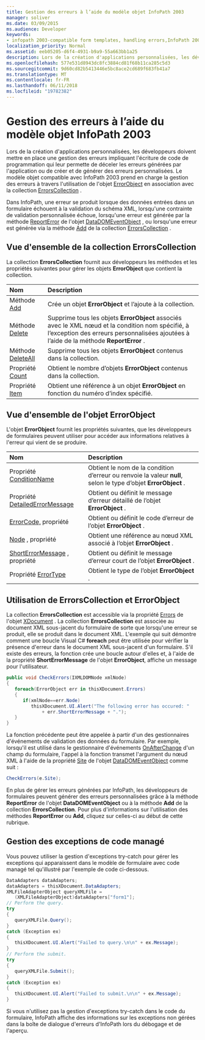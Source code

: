 ```yaml
---
title: Gestion des erreurs à l’aide du modèle objet InfoPath 2003
manager: soliver
ms.date: 03/09/2015
ms.audience: Developer
keywords:
- infopath 2003-compatible form templates, handling errors,InfoPath 2003-compatible form templates, error handling,form templates [InfoPath 2007], error handling,error handling [InfoPath 2007], InfoPath 2003-compatible form templates
localization_priority: Normal
ms.assetid: eeb05205-d6f4-4931-b9a9-55a663bb1a25
description: Lors de la création d'applications personnalisées, les développeurs doivent mettre en place une gestion des erreurs impliquant l'écriture de code de programmation qui leur permette de déceler les erreurs générées par l'application ou de créer et de générer des erreurs personnalisées. Le modèle objet compatible avec InfoPath 2003 prend en charge la gestion des erreurs à travers l'utilisation de l'objet ErrorObject en association avec la collection ErrorsCollection .
ms.openlocfilehash: 577e531d8943dc8fc3884cd81f68b11ca285c5d3
ms.sourcegitcommit: 9d60cd82b5413446e5bc8ace2cd689f683fb41a7
ms.translationtype: MT
ms.contentlocale: fr-FR
ms.lasthandoff: 06/11/2018
ms.locfileid: "19782382"
---
```

# <a name="handle-errors-using-the-infopath-2003-object-model"></a>Gestion des erreurs à l’aide du modèle objet InfoPath 2003

Lors de la création d'applications personnalisées, les développeurs doivent mettre en place une gestion des erreurs impliquant l'écriture de code de programmation qui leur permette de déceler les erreurs générées par l'application ou de créer et de générer des erreurs personnalisées. Le modèle objet compatible avec InfoPath 2003 prend en charge la gestion des erreurs à travers l'utilisation de l'objet [ErrorObject](https://msdn.microsoft.com/library/Microsoft.Office.Interop.InfoPath.SemiTrust.ErrorObject.aspx) en association avec la collection [ErrorsCollection](https://msdn.microsoft.com/library/Microsoft.Office.Interop.InfoPath.SemiTrust.ErrorsCollection.aspx) . 
  
Dans InfoPath, une erreur se produit lorsque des données entrées dans un formulaire échouent à la validation du schéma XML, lorsqu'une contrainte de validation personnalisée échoue, lorsqu'une erreur est générée par la méthode [ReportError](https://msdn.microsoft.com/library/Microsoft.Office.Interop.InfoPath.SemiTrust.DataDOMEvent.ReportError.aspx) de l'objet [DataDOMEventObject](https://msdn.microsoft.com/library/Microsoft.Office.Interop.InfoPath.SemiTrust.DataDOMEventObject.aspx) , ou lorsqu'une erreur est générée via la méthode [Add](https://msdn.microsoft.com/library/Microsoft.Office.Interop.InfoPath.SemiTrust.Errors.Add.aspx) de la collection [ErrorsCollection](https://msdn.microsoft.com/library/Microsoft.Office.Interop.InfoPath.SemiTrust.ErrorsCollection.aspx) . 
  
## <a name="overview-of-the-errorscollection-collection"></a>Vue d'ensemble de la collection ErrorsCollection

La collection **ErrorsCollection** fournit aux développeurs les méthodes et les propriétés suivantes pour gérer les objets **ErrorObject** que contient la collection. 
  
|**Nom**|**Description**|
|:-----|:-----|
|Méthode [Add](https://msdn.microsoft.com/library/Microsoft.Office.Interop.InfoPath.SemiTrust.Errors.Add.aspx)  <br/> |Crée un objet **ErrorObject** et l’ajoute à la collection.  <br/> |
|Méthode [Delete](https://msdn.microsoft.com/library/Microsoft.Office.Interop.InfoPath.SemiTrust.Errors.Delete.aspx)  <br/> |Supprime tous les objets **ErrorObject** associés avec le XML nœud et la condition nom spécifié, à l’exception des erreurs personnalisées ajoutées à l’aide de la méthode **ReportError** .  <br/> |
|Méthode [DeleteAll](https://msdn.microsoft.com/library/Microsoft.Office.Interop.InfoPath.SemiTrust.Errors.DeleteAll.aspx)  <br/> |Supprime tous les objets **ErrorObject** contenus dans la collection.  <br/> |
|Propriété [Count](https://msdn.microsoft.com/library/Microsoft.Office.Interop.InfoPath.SemiTrust.Errors.Count.aspx)  <br/> |Obtient le nombre d’objets **ErrorObject** contenus dans la collection.  <br/> |
|Propriété [Item](https://msdn.microsoft.com/library/Microsoft.Office.Interop.InfoPath.SemiTrust.Errors.Item.aspx)  <br/> |Obtient une référence à un objet **ErrorObject** en fonction du numéro d’index spécifié.  <br/> |
   
## <a name="overview-of-the-errorobject-object"></a>Vue d'ensemble de l'objet ErrorObject

L'objet **ErrorObject** fournit les propriétés suivantes, que les développeurs de formulaires peuvent utiliser pour accéder aux informations relatives à l'erreur qui vient de se produire. 
  
|**Nom**|**Description**|
|:-----|:-----|
|Propriété [ConditionName](https://msdn.microsoft.com/library/Microsoft.Office.Interop.InfoPath.SemiTrust.Error.ConditionName.aspx)  <br/> |Obtient le nom de la condition d’erreur ou renvoie la valeur **null**, selon le type d’objet **ErrorObject** .  <br/> |
|Propriété [DetailedErrorMessage](https://msdn.microsoft.com/library/Microsoft.Office.Interop.InfoPath.SemiTrust.Error.DetailedErrorMessage.aspx)  <br/> |Obtient ou définit le message d’erreur détaillé de l’objet **ErrorObject** .  <br/> |
|[ErrorCode,](https://msdn.microsoft.com/library/Microsoft.Office.Interop.InfoPath.SemiTrust.Error.ErrorCode.aspx) propriété  <br/> |Obtient ou définit le code d’erreur de l’objet **ErrorObject** .  <br/> |
|[Node](https://msdn.microsoft.com/library/Microsoft.Office.Interop.InfoPath.SemiTrust.Error.Node.aspx) , propriété  <br/> |Obtient une référence au nœud XML associé à l’objet **ErrorObject** .  <br/> |
|[ShortErrorMessage](https://msdn.microsoft.com/library/Microsoft.Office.Interop.InfoPath.SemiTrust.Error.ShortErrorMessage.aspx) , propriété  <br/> |Obtient ou définit le message d’erreur court de l’objet **ErrorObject** .  <br/> |
|Propriété [ErrorType](https://msdn.microsoft.com/library/Microsoft.Office.Interop.InfoPath.SemiTrust.Error.ErrorType.aspx)  <br/> |Obtient le type de l’objet **ErrorObject** .  <br/> |
   
## <a name="using-the-errorscollection-and-errorobject"></a>Utilisation de ErrorsCollection et ErrorObject

La collection **ErrorsCollection** est accessible via la propriété [Errors](https://msdn.microsoft.com/library/Microsoft.Office.Interop.InfoPath.SemiTrust._XDocument.Errors.aspx) de l'objet [XDocument](https://msdn.microsoft.com/library/Microsoft.Office.Interop.InfoPath.SemiTrust.XDocument.aspx) . La collection **ErrorsCollection** est associée au document XML sous-jacent du formulaire de sorte que lorsqu'une erreur se produit, elle se produit dans le document XML. L'exemple qui suit démontre comment une boucle Visual C# **foreach** peut être utilisée pour vérifier la présence d'erreur dans le document XML sous-jacent d'un formulaire. S'il existe des erreurs, la fonction crée une boucle autour d'elles et, à l'aide de la propriété **ShortErrorMessage** de l'objet **ErrorObject**, affiche un message pour l'utilisateur. 
  
```cs
public void CheckErrors(IXMLDOMNode xmlNode)
{
   foreach(ErrorObject err in thisXDocument.Errors)
   {
      if(xmlNode==err.Node)
         thisXDocument.UI.Alert("The following error has occured: "
             + err.ShortErrorMessage + ".");
   }
}
```

La fonction précédente peut être appelée à partir d'un des gestionnaires d'événements de validation des données du formulaire. Par exemple, lorsqu'il est utilisé dans le gestionnaire d'événements [OnAfterChange](https://msdn.microsoft.com/library/Microsoft.Office.Interop.InfoPath.SemiTrust._DataDOMEventSink_Event.OnAfterChange.aspx) d'un champ du formulaire, l'appel à la fonction transmet l'argument du nœud XML à l'aide de la propriété [Site](https://msdn.microsoft.com/library/Microsoft.Office.Interop.InfoPath.SemiTrust.DataDOMEvent.Site.aspx) de l'objet [DataDOMEventObject](https://msdn.microsoft.com/library/Microsoft.Office.Interop.InfoPath.SemiTrust.DataDOMEventObject.aspx) comme suit : 
  
```cs
CheckErrors(e.Site);
```

En plus de gérer les erreurs générées par InfoPath, les développeurs de formulaires peuvent générer des erreurs personnalisées grâce à la méthode **ReportError** de l'objet **DataDOMEventObject** ou à la méthode **Add** de la collection **ErrorsCollection**. Pour plus d'informations sur l'utilisation des méthodes **ReportError** ou **Add**, cliquez sur celles-ci au début de cette rubrique. 
  
## <a name="handling-managed-code-exceptions"></a>Gestion des exceptions de code managé

Vous pouvez utiliser la gestion d'exceptions try-catch pour gérer les exceptions qui apparaissent dans le modèle de formulaire avec code managé tel qu'illustré par l'exemple de code ci-dessous.
  
```cs
DataAdapters dataAdapters;
dataAdapters = thisXDocument.DataAdapters; 
XMLFileAdapterObject queryXMLFile = 
   (XMLFileAdapterObject)dataAdapters["form1"];
// Perform the query.
try
{
   queryXMLFile.Query();
}
catch (Exception ex)
{
   thisXDocument.UI.Alert("Failed to query.\n\n" + ex.Message);
}
// Perform the submit.
try
{
   queryXMLFile.Submit();
}
catch (Exception ex)
{
   thisXDocument.UI.Alert("Failed to submit.\n\n" + ex.Message);
}
```

Si vous n'utilisez pas la gestion d'exceptions try-catch dans le code du formulaire, InfoPath affiche des informations sur les exceptions non gérées dans la boîte de dialogue d'erreurs d'InfoPath lors du débogage et de l'aperçu. 
  

